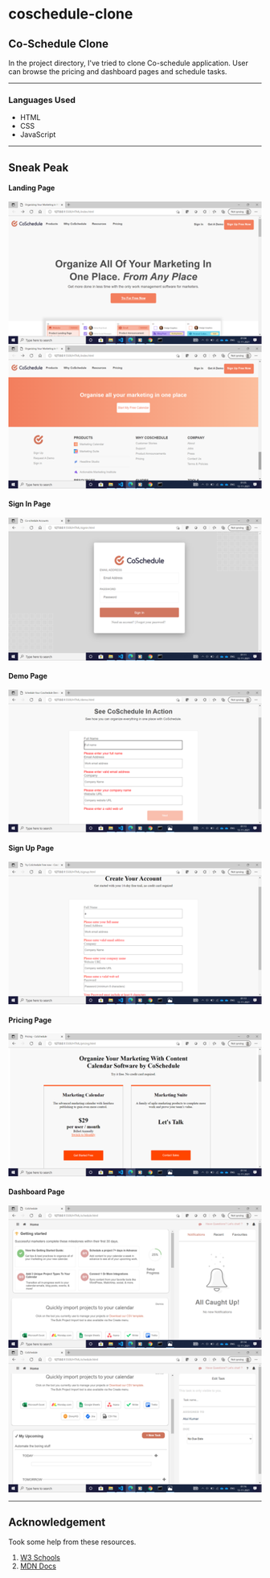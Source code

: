 # coschedule-clone

<h2>Co-Schedule Clone</h2>
In the project directory, I've tried to clone Co-schedule application. User can browse the pricing and dashboard pages and schedule tasks.

<hr/>
<h3>Languages Used</h3>

* HTML
* CSS
* JavaScript

<hr/>

## Sneak Peak
#### Landing Page
<img src="\Images\Screenshot (1229).png"/>
<img src="\Images\Screenshot (1236).png"/>

#### Sign In Page
<img src="\Images\Screenshot (1241).png"/>

#### Demo Page

<img src="\Images\Screenshot (1244).png"/>

#### Sign Up Page

<img src="\Images\Screenshot (1245).png"/>

#### Pricing Page

<img src="\Images\Screenshot (1246).png"/>

#### Dashboard Page
<img src="\Images\Screenshot (1248).png"/>
<img src="\Images\Screenshot (1249).png"/>

<hr/>


## Acknowledgement

Took some help from these resources.

1. <a href="https://www.w3schools.com/">W3 Schools</a>
2. <a href="https://developer.mozilla.org/en-US/">MDN Docs</a>



